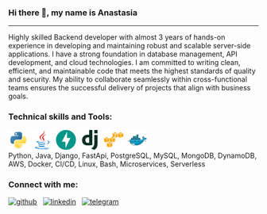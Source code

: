 ### Hi there 👋, my name is Anastasia
<hr>
Highly skilled Backend developer with almost 3 years of hands-on experience in developing and maintaining robust and scalable server-side applications. I have a strong foundation in database management, API development, and cloud technologies. I am committed to writing clean, efficient, and maintainable code that meets the highest standards of quality and security. My ability to collaborate seamlessly within cross-functional teams ensures the successful delivery of projects that align with business goals.

### Technical skills and Tools:
<div>
  <img src="https://github.com/devicons/devicon/blob/master/icons/python/python-original.svg" title="Python" alt="Python" width="40" height="40"/>&nbsp;
  <img src="https://github.com/devicons/devicon/blob/master/icons/java/java-original.svg" title="Java" alt="Java" width="40" height="40"/>&nbsp;
  <img src="https://github.com/devicons/devicon/blob/master/icons/fastapi/fastapi-original.svg" title="FastAPI" alt="FastAPI" width="40" height="40"/>&nbsp;
  <img src="https://github.com/devicons/devicon/blob/master/icons/django/django-plain.svg" title="Django" alt="Django" width="40" height="40"/>&nbsp;
  <img src="https://github.com/devicons/devicon/blob/master/icons/amazonwebservices/amazonwebservices-original.svg" title="AWS" alt="AWS" width="40" height="40"/>&nbsp;
  <img src="https://github.com/devicons/devicon/blob/master/icons/docker/docker-original.svg" title="Docker" alt="Docker" width="40" height="40"/>&nbsp;

</div>
Python, Java, Django, FastApi, PostgreSQL, MySQL, MongoDB, DynamoDB, AWS, Docker, CI/CD, Linux, Bash, Microservices, Serverless

### Connect with me:
[<img src='https://cdn.jsdelivr.net/npm/simple-icons@3.0.1/icons/github.svg' alt='github' height='40'>](https://github.com/m1ramira) &nbsp; [<img src='https://cdn.jsdelivr.net/npm/simple-icons@3.0.1/icons/linkedin.svg' alt='linkedin' height='40'>](https://www.linkedin.com/in/https://www.linkedin.com/in/dev-stasia//) &nbsp; [<img src='https://cdn.jsdelivr.net/npm/simple-icons@3.0.1/icons/telegram.svg' alt='telegram' height='40'>](@m1ramira1)  
